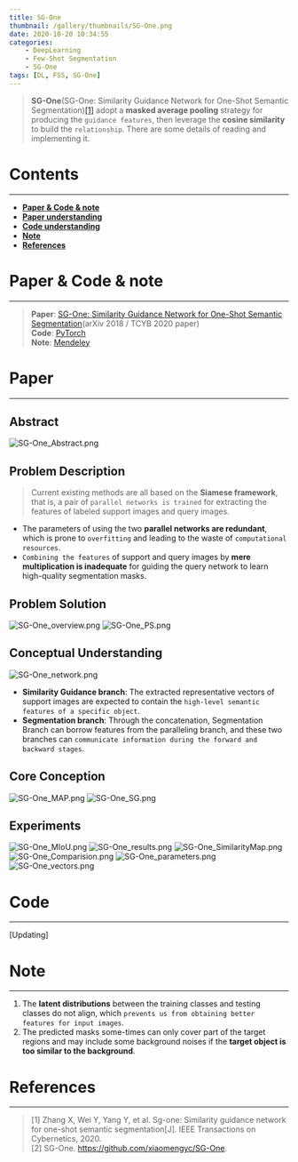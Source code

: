 ```yaml
---
title: SG-One
thumbnail: /gallery/thumbnails/SG-One.png
date: 2020-10-20 10:34:55
categories:
    - DeepLearning  
    - Few-Shot Segmentation  
    - SG-One
tags: [DL, FSS, SG-One]
---
```


> **SG-One**(SG-One: Similarity Guidance Network for One-Shot Semantic Segmentation)[[1]](https://arxiv.org/abs/1810.09091) adopt a **masked average pooling** strategy for producing the `guidance features`, then leverage the **cosine similarity** to build the `relationship`. There are some details of reading and implementing it. 
<!-- more -->

# Contents
---
- **[Paper & Code & note](#Paper&Code&note)**
- **[Paper understanding](#Paper)**
- **[Code understanding](#Code)**
- **[Note](#Note)**
- **[References](#References)**

# Paper & Code & note
---
> **Paper**: [SG-One: Similarity Guidance Network for One-Shot Semantic Segmentation](https://arxiv.org/abs/1810.09091)(arXiv 2018 / TCYB 2020 paper)  
> **Code**: [PyTorch](https://github.com/xiaomengyc/SG-One)  
> **Note**: [Mendeley](https://www.mendeley.com/reference-manager/reader/ffe2d6e7-5c75-392a-87d7-1e47a0bb683c/0bf89367-08cd-3b21-6e06-ff32cb9b7860)

# Paper
---
## Abstract
![SG-One_Abstract.png](https://i.loli.net/2020/10/20/dsEJTAZM4v5OhSm.png)

## Problem Description
> Current existing methods are all based on the **Siamese framework**, that is, a pair of `parallel networks is trained` for extracting the features of labeled support images and query images.  

- The parameters of using the two **parallel networks are redundant**, which is prone to `overfitting` and leading to the waste of `computational resources`.
- `Combining the features` of support and query images by **mere multiplication is inadequate** for guiding the query network to learn high-quality segmentation masks.

## Problem Solution
![SG-One_overview.png](https://i.loli.net/2020/10/20/4vaxNhbD6VtgQPH.png)
![SG-One_PS.png](https://i.loli.net/2020/10/20/GlgV8PjXFK6pMO2.png)

## Conceptual Understanding
![SG-One_network.png](https://i.loli.net/2020/10/20/SbvQ5zsFhq8lu7o.png)
- **Similarity Guidance branch**: The extracted representative vectors of support images are expected to contain the `high-level semantic features of a specific object`.
- **Segmentation branch**: Through the concatenation, Segmentation Branch can borrow features from the paralleling branch, and these two branches can `communicate information during the forward and backward stages`.

## Core Conception
![SG-One_MAP.png](https://i.loli.net/2020/10/20/YK3dMDSeWHmvBph.png)
![SG-One_SG.png](https://i.loli.net/2020/10/20/m9Uz23KwFj7XPfn.png)

## Experiments
![SG-One_MIoU.png](https://i.loli.net/2020/10/20/Me2PH6iFw5WDptT.png)
![SG-One_results.png](https://i.loli.net/2020/10/20/4DdkzgIn1XVmyNG.png)
![SG-One_SimilarityMap.png](https://i.loli.net/2020/10/20/unxr1h7daobyTfm.png)
![SG-One_Comparision.png](https://i.loli.net/2020/10/20/1cfkMLPvNxpiamg.png)
![SG-One_parameters.png](https://i.loli.net/2020/10/20/mldTGMOpvJR8hYz.png)
![SG-One_vectors.png](https://i.loli.net/2020/10/20/fD9mupCcastreK7.png)

# Code
---
[Updating]

# Note
---
1. The **latent distributions** between the training classes and testing classes do not align, which `prevents us from obtaining better features for input images`.
2. The predicted masks some-times can only cover part of the target regions and may include some background noises if the **target object is too similar to the background**.

# References
---
> [1] Zhang X, Wei Y, Yang Y, et al. Sg-one: Similarity guidance network for one-shot semantic segmentation[J]. IEEE Transactions on Cybernetics, 2020.  
> [2] SG-One. https://github.com/xiaomengyc/SG-One.
